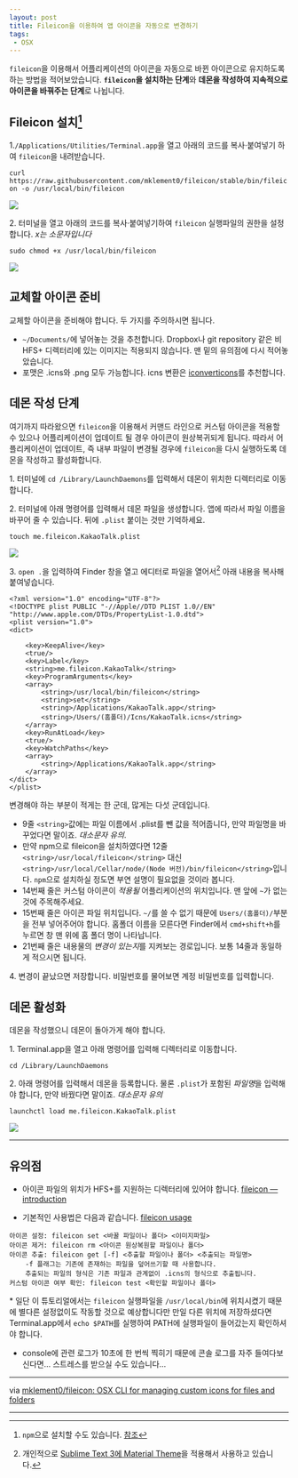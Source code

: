 ```yaml
---
layout: post
title: Fileicon을 이용하여 앱 아이콘을 자동으로 변경하기
tags: 
 - OSX
---
```


`fileicon`을 이용해서 어플리케이션의 아이콘을 자동으로 바뀐 아이콘으로 유지하도록 하는 방법을 적어보았습니다. **`fileicon`을 설치하는 단계**와 **데몬을 작성하여 지속적으로 아이콘을 바꿔주는 단계**로 나뉩니다.

## Fileicon 설치[^npm]

1\.`/Applications/Utilities/Terminal.app`을 열고 아래의 코드를 복사·붙여넣기 하여 `fileicon`을 내려받습니다.

`curl https://raw.githubusercontent.com/mklement0/fileicon/stable/bin/fileicon -o /usr/local/bin/fileicon`

![](http://d.pr/i/qJPy+)

2\. 터미널을 열고 아래의 코드를 복사·붙여넣기하여 `fileicon` 실행파일의 권한을 설정합니다. *x는 소문자입니다*

`sudo chmod +x /usr/local/bin/fileicon`

![](http://d.pr/i/16G3i+)

[^npm]: `npm`으로 설치할 수도 있습니다. [참조](https://github.com/mklement0/fileicon#installation-from-the-npm-registry)

## 교체할 아이콘 준비

교체할 아이콘을 준비해야 합니다. 두 가지를 주의하시면 됩니다.

- `~/Documents/`에 넣어놓는 것을 추천합니다. Dropbox나 git repository 같은 비 HFS+ 디렉터리에 있는 이미지는 적용되지 않습니다. 맨 밑의 유의점에 다시 적어놓았습니다.
- 포맷은 .icns와 .png 모두 가능합니다. icns 변환은 [iconverticons](https://iconverticons.com/online/)를 추천합니다.

## 데몬 작성 단계

여기까지 따라왔으면 `fileicon`을 이용해서 커맨드 라인으로 커스텀 아이콘을 적용할 수 있으나 어플리케이션이 업데이트 될 경우 아이콘이 원상복귀되게 됩니다. 따라서 어플리케이션이 업데이트, 즉 내부 파일이 변경될 경우에 `fileicon`을 다시 실행하도록 데몬을 작성하고 활성화합니다.

1\. 터미널에 `cd /Library/LaunchDaemons`를 입력해서 데몬이 위치한 디렉터리로 이동합니다.

2\. 터미널에 아래 명령어를 입력해서 데몬 파일을 생성합니다. 앱에 따라서 파일 이름을 바꾸어 줄 수 있습니다. 뒤에 `.plist` 붙이는 것만 기억하세요.

`touch me.fileicon.KakaoTalk.plist`

![](http://d.pr/i/LeRH+)

3\. `open .`을 입력하여 Finder 창을 열고 에디터로 파일을 열어서[^editor] 아래 내용을 복사해 붙여넣습니다.

```plist
<?xml version="1.0" encoding="UTF-8"?>
<!DOCTYPE plist PUBLIC "-//Apple//DTD PLIST 1.0//EN" "http://www.apple.com/DTDs/PropertyList-1.0.dtd">
<plist version="1.0">
<dict>

	<key>KeepAlive</key>
	<true/>
	<key>Label</key>
	<string>me.fileicon.KakaoTalk</string>
	<key>ProgramArguments</key>
	<array>
		<string>/usr/local/bin/fileicon</string>
		<string>set</string>
		<string>/Applications/KakaoTalk.app</string>
		<string>/Users/(홈폴더)/Icns/KakaoTalk.icns</string>
	</array>
	<key>RunAtLoad</key>
	<true/>
	<key>WatchPaths</key>
	<array>
		<string>/Applications/KakaoTalk.app</string>
	</array>
</dict>
</plist>
```

변경해야 하는 부분이 적게는 한 군데, 많게는 다섯 군데입니다.

- 9줄 `<string>`값에는 파일 이름에서 .plist를 뺀 값을 적어줍니다, 만약 파일명을 바꾸었다면 말이죠. *대소문자 유의*.
- 만약 npm으로 fileicon을 설치하였다면  12줄 `<string>/usr/local/fileicon</string>` 대신 `<string>/usr/local/Cellar/node/(Node 버전)/bin/fileicon</string>`입니다. `npm`으로 설치하실 정도면 부연 설명이 필요없을 것이라 봅니다.
- 14번째 줄은 커스텀 아이콘이 *적용될* 어플리케이션의 위치입니다. 맨 앞에 `~`가 없는 것에 주목해주세요.
- 15번째 줄은 아이콘 파일 위치입니다. `~/`를 쓸 수 없기 때문에 `Users/(홈폴더)/`부분을 전부 넣어주어야 합니다. 홈폴더 이름을 모른다면 Finder에서 `cmd+shift+h`를 누르면 창 맨 위에 홈 폴더 명이 나타납니다.
- 21번째 줄은 내용물의 *변경이 있는지*를 지켜보는 경로입니다. 보통 14줄과 동일하게 적으시면 됩니다.

4\. 변경이 끝났으면 저장합니다. 비밀번호를 물어보면 계정 비밀번호를 입력합니다.

[^editor]: 개인적으로 [Sublime Text 3에 Material Theme](http://canorus.github.io//2016/08/05/sublime_material_theme/)을 적용해서 사용하고 있습니다.

## 데몬 활성화

데몬을 작성했으니 데몬이 돌아가게 해야 합니다.

1\. Terminal.app을 열고 아래 명령어를 입력해 디렉터리로 이동합니다.

`cd /Library/LaunchDaemons`

2\.  아래 명령어를 입력해서 데몬을 등록합니다. 물론 `.plist`가 포함된 *파일명*을 입력해야 합니다, 만약 바꿨다면 말이죠. *대소문자 유의*

`launchctl load me.fileicon.KakaoTalk.plist`

![](http://d.pr/i/skT4+)

------

## 유의점

- 아이콘 파일의 위치가 HFS+를 지원하는 디렉터리에 있어야 합니다. [fileicon — introduction](https://github.com/mklement0/fileicon#fileicon--introduction)

- 기본적인 사용법은 다음과 같습니다. [fileicon usage](https://github.com/mklement0/fileicon#usage)

```
아이콘 설정: fileicon set <바꿀 파일이나 폴더> <이미지파일>
아이콘 제거: fileicon rm <아이콘 원상복원할 파일이나 폴더>
아이콘 추출: fileicon get [-f] <추출할 파일이나 폴더> <추출되는 파일명>
	-f 플래그는 기존에 존재하는 파일을 덮어쓰기할 때 사용합니다.
	추출되는 파일의 형식은 기존 파일과 관계없이 .icns의 형식으로 추출됩니다.
커스텀 아이콘 여부 확인: fileicon test <확인할 파일이나 폴더>
```

\* 일단 이 튜토리얼에서는 `fileicon` 실행파일을 `/usr/local/bin`에 위치시켰기 때문에 별다른 설정없이도 작동할 것으로 예상합니다만 만일 다른 위치에 저장하셨다면 Terminal.app에서 `echo $PATH`를 실행하여 PATH에 실행파일이 들어갔는지 확인하셔야 합니다.

- console에 관련 로그가 10초에 한 번씩 찍히기 때문에 콘솔 로그를 자주 들여다보신다면… 스트레스를 받으실 수도 있습니다…

------

via [mklement0/fileicon: OSX CLI for managing custom icons for files and folders](https://github.com/mklement0/fileicon)

------

